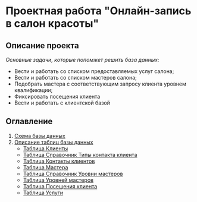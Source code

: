 # Проектная работа "Онлайн-запись в салон красоты"
## Описание проекта
*Основные задачи, которые попомжет решить база данных:*
+ Вести и работать со списком предоставляемых услуг салона;
+ Вести и работать со списком мастеров салона;
+ Подобрать мастера с соответствующим запросу клиента уровнем квалификации;
+ Фиксировать посещения клиента
+ Вести и работать с клиентской базой
## Оглавление
1. [Схема базы данных](scheme_db.png)
2. [Описание таблиц базы данных](Tables)
   - [Таблица Клиенты](Tables/clients.md)
   - [Таблица Справочник Типы контакта клиента](Tables/client_contact_typemd)
   - [Таблица Контакты клиентов](Tables/client_contacts.md)
   - [Таблица Мастера](Tables/masters.md)
   - [Таблица Справочник Уровни мастеров](Tables/master_level.md)
   - [Таблица Уровней мастеров](Tables/masters_lelel_list.md)
   - [Таблица Посещения клиента](Tables/visit.md)
   - [Таблица Услуги](Tables/service-list)
